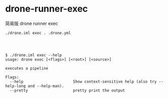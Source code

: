 # drone-runner-exec
简易版 drone runner exec

```
./drone.iml exec . .drone.yml




```

```
$ ./drone.iml exec --help 
usage: drone exec [<flags>] [<root>] [<source>]

executes a pipeline

Flags:
  --help                      Show context-sensitive help (also try --help-long and --help-man).
  --pretty                    pretty print the output

```


